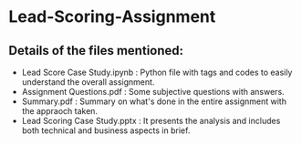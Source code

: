 # Lead-Scoring-Assignment
## Details of the files mentioned:

* Lead Score Case Study.ipynb : Python file with tags and codes to easily understand the overall assignment.
* Assignment Questions.pdf : Some subjective questions with answers.
* Summary.pdf : Summary on what's done in the entire assignment with the appraoch taken.
* Lead Scoring Case Study.pptx :  It presents the analysis and includes both technical and business aspects in brief.
